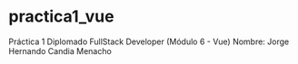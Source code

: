 # practica1_vue
Práctica 1 Diplomado FullStack Developer (Módulo 6 - Vue)
Nombre: Jorge Hernando Candia Menacho
